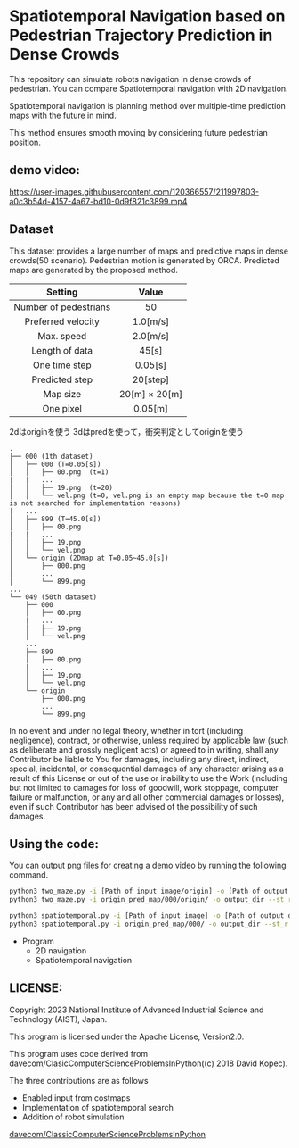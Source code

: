 # Spatiotemporal Navigation based on Pedestrian Trajectory Prediction in Dense Crowds

This repository can simulate robots navigation in dense crowds of pedestrian. 
You can compare Spatiotemporal navigation with 2D navigation.

Spatiotemporal navigation is planning method over multiple-time prediction maps with the future in mind.

This method ensures smooth moving by considering future pedestrian position.


## **demo video:**

https://user-images.githubusercontent.com/120366557/211997803-a0c3b54d-4157-4a67-bd10-0d9f821c3899.mp4

## **Dataset**
This dataset provides a large number of maps and predictive maps in dense crowds(50 scenario).
Pedestrian motion is generated by ORCA.
Predicted maps are generated by the proposed method.

|  Setting  |  Value  |
| :----: | :----: |
|  Number of pedestrians  |  50  |
|  Preferred velocity  |  1.0[m/s]  |
|  Max. speed  |  2.0[m/s]  |
|  Length of data  |  45[s]  |
|  One time step  |  0.05[s] |
|  Predicted step  |  20[step]  |
| Map size  |  20[m] $\times$ 20[m]  |
|  One pixel  |  0.05[m]  |



2dはoriginを使う
3dはpredを使って，衝突判定としてoriginを使う

```
.
├── 000 (1th dataset)
│   ├── 000 (T=0.05[s])
│   │   ├── 00.png  (t=1)
|   |   ...
│   │   ├── 19.png  (t=20)
│   │   └── vel.png (t=0, vel.png is an empty map because the t=0 map is not searched for implementation reasons)
|   ...
│   ├── 899 (T=45.0[s])
│   │   ├── 00.png
|   |   ...
│   │   ├── 19.png
│   │   └── vel.png
│   └── origin (2Dmap at T=0.05~45.0[s])
│       ├── 000.png
|       ...
│       └── 899.png
...
└── 049 (50th dataset)
    ├── 000
    │   ├── 00.png
    |   ...
    │   ├── 19.png
    │   └── vel.png
    ...
    ├── 899
    │   ├── 00.png
    |   ...
    │   ├── 19.png
    │   └── vel.png
    └── origin
        ├── 000.png
        ...
        └── 899.png

```

In no event and under no legal theory, whether in tort (including negligence), contract, or otherwise, unless required by applicable law (such as deliberate and grossly negligent acts) or agreed to in writing, shall any Contributor be liable to You for damages, including any direct, indirect, special, incidental, or consequential damages of any character arising as a result of this License or out of the use or inability to use the Work (including but not limited to damages for loss of goodwill, work stoppage, computer failure or malfunction, or any and all other commercial damages or losses), even if such Contributor has been advised of the possibility of such damages.





## **Using the code:**

You can output png files for creating a demo video by running the following command.

```bash
python3 two_maze.py -i [Path of input image/origin] -o [Path of output directory for simulation images] --st_r [y of a start] --st_c [x of a start] --go_r [y of a goal] --go_c [x of a goal]
python3 two_maze.py -i origin_pred_map/000/origin/ -o output_dir --st_r 270 --st_c 160 --go_r 130 --go_c 240
```

```bash
python3 spatiotemporal.py -i [Path of input image] -o [Path of output directory for simulation images] --st_r [y of a start] --st_c [x of a start] --go_r [y of a goal] --go_c [x of a goal]
python3 spatiotemporal.py -i origin_pred_map/000/ -o output_dir --st_r 270 --st_c 160 --go_r 130 --go_c 240
```
- Program
  - 2D navigation
  - Spatiotemporal navigation

## **LICENSE:**
Copyright 2023 National Institute of Advanced Industrial Science and Technology (AIST), Japan.

This program is licensed under the Apache License, Version2.0.

This program uses code derived from davecom/ClasicComputerScienceProblemsInPython((c) 2018 David Kopec).

The three contributions are as follows
- Enabled input from costmaps
- Implementation of spatiotemporal search
- Addition of robot simulation



[davecom/ClassicComputerScienceProblemsInPython](https://github.com/davecom/ClassicComputerScienceProblemsInPython)

